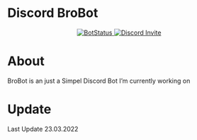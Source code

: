 # Discord BroBot
 
<p align="center">
    <a href="https://bit.ly/BroBot-Status" target="_blank">
        <img src="https://img.shields.io/uptimerobot/ratio/m790700007-530ff8d8d02185f9e9da745d?color=red&label=BroBot" alt="BotStatus"/>
    </a>
    <a href="https://bit.ly/Discord-Willi" target="_blank">
        <img src="https://img.shields.io/discord/956277474201829478?color=blue&label=Discord" alt="Discord Invite"/>
    </a>
</p>

# About
BroBot is an just a Simpel Discord Bot I’m currently working on
 


# Update
Last Update 23.03.2022
